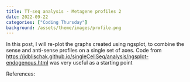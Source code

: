```yaml
---
title: TT-seq analysis - Metagene profiles 2
date: 2022-09-22
categories: ["Coding Thursday"]
background: /assets/theme/images/profile.png
---
```


In this post, I will re-plot the graphs created using ngsplot, to combine the sense and anti-sense profiles on a single set of axes. 
Code from https://jdblischak.github.io/singleCellSeq/analysis/ngsplot-endogenous.html was very useful as a starting point




References:

